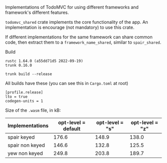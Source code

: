 Implementations of TodoMVC for using different frameworks and framework's
different features.

`todomvc_shared` crate implements the core functionality of the app.
An implementation is encourage (not mandatory) to use this crate.

If different implementations for the same framework can share common code,
then extract them to a `framework_name_shared`, similar to `spair_shared`.

Build

    rustc 1.64.0 (a55dd71d5 2022-09-19)
    trunk 0.16.0

    trunk build --release

All builds have these (you can see this in `Cargo.toml` at root)

    [profile.release]
    lto = true
    codegen-units = 1

Size of the `.wasm` file, in kB:

| Implementations | opt-level = default | opt-level = "s" | opt-level = "z" |
|-----------------|---------------------|-----------------|-----------------|
| spair keyed     | 176.6               | 148.9           | 138.0           |
| spair non keyed | 146.6               | 132.8           | 125.5           |
| yew non keyed   | 249.8               | 203.8           | 189.7           |
